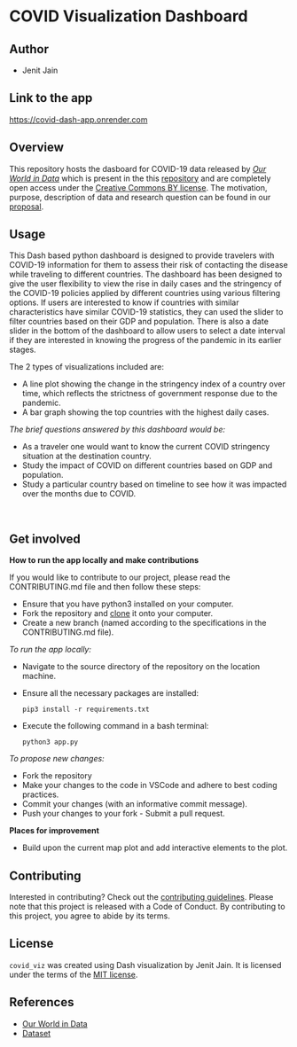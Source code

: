 # COVID Visualization Dashboard

<!-- [![shiny-deploy](https://github.com/UBC-MDS/covid_viz/actions/workflows/deploy-app.yaml/badge.svg)](https://github.com/UBC-MDS/covid_viz/actions/workflows/deploy-app.yaml) -->

<!-- The dashboard is hosted on `shinyapps.io`, please click the link [here](https://jenitj61.shinyapps.io/covid_viz/) -->

## Author

-   Jenit Jain

## Link to the app

https://covid-dash-app.onrender.com

## Overview 

This repository hosts the dasboard for COVID-19 data released by [*Our World in Data*](https://ourworldindata.org/coronavirus) which is present in the this [repository](https://github.com/owid/covid-19-data/tree/master/public/data) and are completely open access under the [Creative Commons BY license](https://creativecommons.org/licenses/by/4.0/). The motivation, purpose, description of data and research question can be found in our [proposal](https://github.com/UBC-MDS/covid_viz/blob/main/reports/proposal.md).

## Usage 

This Dash based python dashboard is designed to provide travelers with COVID-19 information for them to assess their risk of contacting the disease while traveling to different countries. The dashboard has been designed to give the user flexibility to view the rise in daily cases and the stringency of the COVID-19 policies applied by different countries using various filtering options. If users are interested to know if countries with similar characteristics have similar COVID-19 statistics, they can used the slider to filter countries based on their GDP and population. There is also a date slider in the bottom of the dashboard to allow users to select a date interval if they are interested in knowing the progress of the pandemic in its earlier stages.

The 2 types of visualizations included are:
- A line plot showing the change in the stringency index of a country over time, which reflects the strictness of government response due to the pandemic. 
- A bar graph showing the top countries with the highest daily cases. 

*The brief questions answered by this dashboard would be:* 
- As a traveler one would want to know the current COVID stringency situation at the destination country.
- Study the impact of COVID on different countries based on GDP and population.
- Study a particular country based on timeline to see how it was impacted over the months due to COVID.

<br>

<!-- # Dashboard Demo

![](img/ezgif.com-video-to-gif.gif) -->

## Get involved 

**How to run the app locally and make contributions**

If you would like to contribute to our project, please read the CONTRIBUTING.md file and then follow these steps: 
- Ensure that you have python3 installed on your computer.
- Fork the repository and [clone](https://github.com/brabbit61/covid_viz.git) it onto your computer.
- Create a new branch (named according to the specifications in the CONTRIBUTING.md file).

 *To run the app locally:* 

- Navigate to the source directory of the repository on the location machine.
- Ensure all the necessary packages are installed:

    `pip3 install -r requirements.txt`

- Execute the following command in a bash terminal:

    `python3 app.py`

*To propose new changes:* 
- Fork the repository
- Make your changes to the code in VSCode and adhere to best coding practices. 
- Commit your changes (with an informative commit message).
- Push your changes to your fork - Submit a pull request.

**Places for improvement** 
- Build upon the current map plot and add interactive elements to the plot. 

## Contributing 

Interested in contributing? Check out the [contributing guidelines](CONTRIBUTING.md). Please note that this project is released with a Code of Conduct. By contributing to this project, you agree to abide by its terms.

## License 

`covid_viz` was created using Dash visualization by Jenit Jain. It is licensed under the terms of the [MIT license](LICENSE).

## References

- [Our World in Data](https://ourworldindata.org/coronavirus)
- [Dataset](https://github.com/owid/covid-19-data/tree/master/public/data)